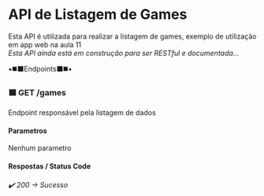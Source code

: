 # API de Listagem de Games
Esta API é utilizada para realizar a listagem de games, exemplo de utilização em app web na aula 11
<br>
<i>
Esta API ainda está em construção para ser RESTful e documentada...
</i>
<br>

:black_small_square::black_medium_square::black_large_square:Endpoints:black_large_square::black_medium_square::black_small_square:		

### :green_square: GET /games
Endpoint responsável pela listagem de dados

#### Parametros
Nenhum parametro

#### Respostas / Status Code
###### :heavy_check_mark: 200 -> <i>Sucesso</i>